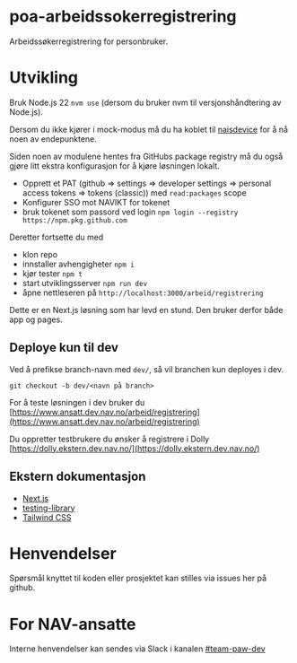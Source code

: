 # poa-arbeidssokerregistrering

Arbeidssøkerregistrering for personbruker.

# Utvikling

Bruk Node.js 22 `nvm use` (dersom du bruker nvm til versjonshåndtering av Node.js).

Dersom du ikke kjører i mock-modus må du ha koblet til [naisdevice](https://doc.nais.io/device/) for å nå noen av endepunktene.

Siden noen av modulene hentes fra GitHubs package registry må du også gjøre litt ekstra konfigurasjon for å kjøre løsningen lokalt.

- Opprett et PAT (github => settings => developer settings => personal access tokens => tokens (classic)) med `read:packages` scope
- Konfigurer SSO mot NAVIKT for tokenet
- bruk tokenet som passord ved login `npm login --registry https://npm.pkg.github.com`

Deretter fortsette du med

- klon repo
- innstaller avhengigheter `npm i`
- kjør tester `npm t`
- start utviklingsserver `npm run dev`
- åpne nettleseren på `http://localhost:3000/arbeid/registrering`

Dette er en Next.js løsning som har levd en stund. Den bruker derfor både app og pages.

## Deploye kun til dev

Ved å prefikse branch-navn med `dev/`, så vil branchen kun deployes i dev.

```
git checkout -b dev/<navn på branch>
```

For å teste løsningen i dev bruker du [https://www.ansatt.dev.nav.no/arbeid/registrering](https://www.ansatt.dev.nav.no/arbeid/registrering)

Du oppretter testbrukere du ønsker å registrere i Dolly [https://dolly.ekstern.dev.nav.no/](https://dolly.ekstern.dev.nav.no/)

## Ekstern dokumentasjon

- [Next.js](https://nextjs.org/)
- [testing-library](https://testing-library.com/)
- [Tailwind CSS](https://tailwindcss.com/)

# Henvendelser

Spørsmål knyttet til koden eller prosjektet kan stilles via issues her på github.

# For NAV-ansatte

Interne henvendelser kan sendes via Slack i kanalen [#team-paw-dev](https://nav-it.slack.com/archives/CLTFAEW75)

